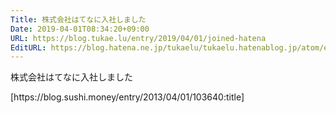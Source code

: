 ```yaml
---
Title: 株式会社はてなに入社しました
Date: 2019-04-01T08:34:20+09:00
URL: https://blog.tukae.lu/entry/2019/04/01/joined-hatena
EditURL: https://blog.hatena.ne.jp/tukaelu/tukaelu.hatenablog.jp/atom/entry/17680117127002726447
---
```


<p>株式会社はてなに入社しました</p>
<p>[https://blog.sushi.money/entry/2013/04/01/103640:title]</p>
